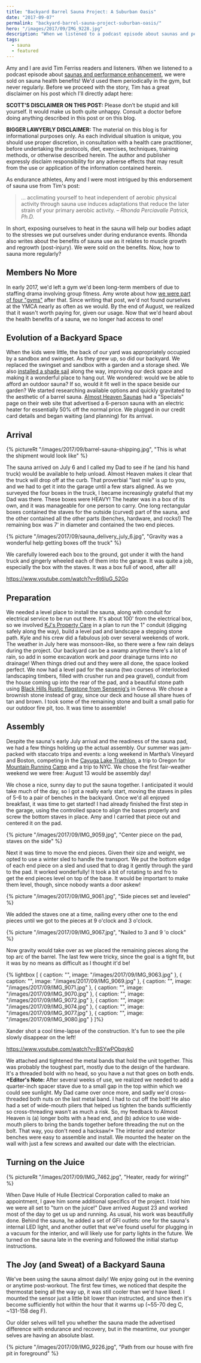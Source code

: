 ```yaml
---
title: "Backyard Barrel Sauna Project: A Suburban Oasis"
date: "2017-09-07"
permalink: "backyard-barrel-sauna-project-suburban-oasis/"
hero: "/images/2017/09/IMG_9228.jpg"
description: "When we listened to a podcast episode about saunas and performance enhancement, we were sold on sauna health benefits. Could we build one in our backyard?"
tags:
  - sauna
  - featured
---
```


Amy and I are avid Tim Ferriss readers and listeners. When we listened to a podcast episode about [saunas and performance enhancement](https://tim.blog/2014/04/10/saunas-hyperthermic-conditioning-2), we were sold on sauna health benefits! We'd used them periodically in the gym, but never regularly. Before we proceed with the story, Tim has a great disclaimer on his post which I'll directly adapt here:

**SCOTT'S DISCLAIMER ON THIS POST:** Please don’t be stupid and kill yourself. It would make us both quite unhappy. Consult a doctor before doing anything described in this post or on this blog.

**BIGGER LAWYERLY DISCLAIMER:** The material on this blog is for informational purposes only. As each individual situation is unique, you should use proper discretion, in consultation with a health care practitioner, before undertaking the protocols, diet, exercises, techniques, training methods, or otherwise described herein. The author and publisher expressly disclaim responsibility for any adverse effects that may result from the use or application of the information contained herein.

As endurance athletes, Amy and I were most intrigued by this endorsement of sauna use from Tim's post:

> ... acclimating yourself to heat independent of aerobic physical activity through sauna use induces adaptations that reduce the later strain of your primary aerobic activity. – *Rhonda Perciavalle Patrick, Ph.D.*

In short, exposing ourselves to heat in the sauna will help our bodies adapt to the stresses we put ourselves under during endurance events. Rhonda also writes about the benefits of sauna use as it relates to muscle growth and regrowth (post-injury). We were sold on the benefits. Now, how to sauna more regularly?

## Members No More

In early 2017, we'd left a gym we'd been long-term members of due to staffing drama involving group fitness. Amy wrote about how [we were part of four "gyms"](http://skirtrunner.com/musings/selecting-gym-went-1-gym-four/) after that. Since writing that post, we'd not found ourselves at the YMCA nearly as often as we would. By the end of August, we realized that it wasn't worth paying for, given our usage. Now that we'd heard about the health benefits of a sauna, we no longer had access to one!

## Evolution of a Backyard Space

When the kids were little, the back of our yard was appropriately occupied by a sandbox and swingset. As they grew up, so did our backyard. We replaced the swingset and sandbox with a garden and a storage shed. We also [installed a shade sail](/improve-your-backyard-install-a-shade-sail/) along the way, improving our deck space and making it a wonderful place to hang out. We wondered: would we be able to afford an outdoor sauna? If so, would it fit well in the space beside our garden? We started researching available options and quickly gravitated to the aesthetic of a barrel sauna. [Almost Heaven Saunas](https://almostheaven.com/current-specials) had a "Specials" page on their web site that advertised a 6-person sauna with an electric heater for essentially 50% off the normal price. We plugged in our credit card details and began waiting (and planning) for its arrival.

## Arrival

{% pictureRt "/images/2017/09/barrel-sauna-shipping.jpg", "This is what the shipment would look like" %}

The sauna arrived on July 6 and I called my Dad to see if he (and his hand truck) would be available to help unload. Almost Heaven makes it clear that the truck will drop off at the curb. That proverbial "last mile" is up to you, and we had to get it into the garage until a few stars aligned. As we surveyed the four boxes in the truck, I became increasingly grateful that my Dad was there. These boxes were HEAVY! The heater was in a box of its own, and it was manageable for one person to carry. One long rectangular boxes contained the staves for the outside (curved) part of the sauna, and the other contained all the other parts (benches, hardware, and rocks!) The remaining box was 7' in diameter and contained the two end pieces.

{% picture "/images/2017/09/sauna_delivery_july_6.jpg", "Gravity was a wonderful help getting boxes off the truck" %}

We carefully lowered each box to the ground, got under it with the hand truck and gingerly wheeled each of them into the garage. It was quite a job, especially the box with the staves. It was a box full of wood, after all!

https://www.youtube.com/watch?v=6t6IuG_52Go

## Preparation

We needed a level place to install the sauna, along with conduit for electrical service to be run out there. It's about 100' from the electrical box, so we involved [KJ's Property Care](https://www.facebook.com/pg/KJPropertyCare) in a plan to run the 1" conduit (digging safely along the way), build a level pad and landscape a stepping stone path. Kyle and his crew did a fabulous job over several weekends of work. The weather in July here was monsoon-like, so there were a few rain delays during the project. Our backyard can be a swamp anytime there's a lot of rain, so add in some excavation work and _poor_ drainage turns into _no_ drainage! When things dried out and they were all done, the space looked perfect. We now had a level pad for the sauna (two courses of interlocked landscaping timbers, filled with crusher run and pea gravel), conduit from the house coming up into the rear of the pad, and a beautiful stone path using [Black Hills Rustic flagstone from Sensenig's](http://sensenigs.com/product/black-hills-rustic-flagstone) in Geneva. We chose a brownish stone instead of gray, since our deck and house all share hues of tan and brown. I took some of the remaining stone and built a small patio for our outdoor fire pit, too. It was time to assemble!

## Assembly

Despite the sauna's early July arrival and the readiness of the sauna pad, we had a few things holding up the actual assembly. Our summer was jam-packed with staccato trips and events: a long weekend in Martha’s Vineyard and Boston, competing in the [Cayuga Lake Triathlon](/cayuga-lake-triathlon-2017/), a trip to Oregon for [Mountain Running Camp](/mazamas-mountain-running-camp-mrc-2017/) and a trip to NYC. We chose the first fair-weather weekend we were free: August 13 would be assembly day!

We chose a nice, sunny day to put the sauna together. I anticipated it would take much of the day, so I got a really early start, moving the staves in piles of 5-6 to a pair of benches in the backyard. Once we'd all enjoyed breakfast, it was time to get started! I had already finished the first step in the garage, using the controlled space to align the bases properly and screw the bottom staves in place. Amy and I carried that piece out and centered it on the pad.

{% picture "/images/2017/09/IMG_9059.jpg", "Center piece on the pad, staves on the side" %}

Next it was time to move the end pieces. Given their size and weight, we opted to use a winter sled to handle the transport. We put the bottom edge of each end piece on a sled and used that to drag it gently through the yard to the pad. It worked wonderfully! It took a bit of rotating to and fro to get the end pieces level on top of the base. It would be important to make them level, though, since nobody wants a door askew!

{% picture "/images/2017/09/IMG_9061.jpg", "Side pieces set and leveled" %}

We added the staves one at a time, nailing every other one to the end pieces until we got to the pieces at 9 o'clock and 3 o'clock.

{% picture "/images/2017/09/IMG_9067.jpg", "Nailed to 3 and 9 'o clock" %}

Now gravity would take over as we placed the remaining pieces along the top arc of the barrel. The last few were tricky, since the goal is a tight fit, but it was by no means as difficult as I thought it'd be!

{% lightbox [
    { caption: "", image: "/images/2017/09/IMG_9063.jpg" },
    { caption: "", image: "/images/2017/09/IMG_9069.jpg" },
    { caption: "", image: "/images/2017/09/IMG_9071.jpg" },
    { caption: "", image: "/images/2017/09/IMG_9070.jpg" },
    { caption: "", image: "/images/2017/09/IMG_9072.jpg" },
    { caption: "", image: "/images/2017/09/IMG_9074.jpg" },
    { caption: "", image: "/images/2017/09/IMG_9077.jpg" },
    { caption: "", image: "/images/2017/09/IMG_9080.jpg" }
]%}

Xander shot a cool time-lapse of the construction. It's fun to see the pile slowly disappear on the left!

https://www.youtube.com/watch?v=BSYwPObqyk0

We attached and tightened the metal bands that hold the unit together. This was probably the toughest part, mostly due to the design of the hardware. It's a threaded bold with no head, so you have a nut that goes on both ends. **\*Editor's Note:** After several weeks of use, we realized we needed to add a quarter-inch spacer stave due to a small gap in the top within which we could see sunlight. My Dad came over once more, and sadly we'd cross-threaded both nuts on the last metal band. I had to cut off the bolt! He also had a set of wide-mouth pliers that helped us tighten the bands sufficiently so cross-threading wasn't as much a risk. So, my feedback to Almost Heaven is (a) longer bolts with a head end, and (b) advice to use wide-mouth pliers to bring the bands together before threading the nut on the bolt. That way, you don't need a hacksaw!\* The interior and exterior benches were easy to assemble and install. We mounted the heater on the wall with just a few screws and awaited our date with the electrician.

## Turning on the Juice

{% pictureRt "/images/2017/09/IMG_7462.jpg", "Heater, ready for wiring!" %}

When Dave Hulle of Hulle Electrical Corporation called to make an appointment, I gave him some additional specifics of the project. I told him we were all set to "turn on the juice!" Dave arrived August 23 and worked most of the day to get us up and running. As usual, his work was beautifully done. Behind the sauna, he added a set of GFI outlets: one for the sauna's internal LED light, and another outlet that we've found useful for plugging in a vacuum for the interior, and will likely use for party lights in the future. We turned on the sauna late in the evening and followed the initial startup instructions.

## The Joy (and Sweat) of a Backyard Sauna

We've been using the sauna almost daily! We enjoy going out in the evening or anytime post-workout. The first few times, we noticed that despite the thermostat being all the way up, it was still cooler than we'd have liked. I mounted the sensor just a little bit lower than instructed, and since then it's become sufficiently hot within the hour that it warms up (~55-70 deg C, ~131-158 deg F).

Our older selves will tell you whether the sauna made the advertised difference with endurance and recovery, but in the meantime, our younger selves are having an absolute blast.

{% picture "/images/2017/09/IMG_9226.jpg", "Path from our house with fire pit in foreground" %}
